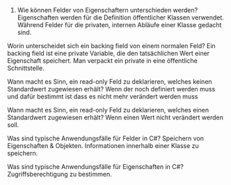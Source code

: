 1. Wie können Felder von Eigenschaftern unterschieden werden?
Eigenschaften werden für die Definition öffentlicher Klassen verwendet. Während Felder für die privaten, internen Abläufe einer Klasse gedacht sind.

Worin unterscheidet sich ein backing field von einem normalen Feld?
Ein backing field ist eine private Variable, die den tatsächlichen Wert einer Eigenschaft speichert. Man verpackt ein private in eine öffentliche Schnittstelle. 

Wann macht es Sinn, ein read-only Feld zu deklarieren, welches keinen Standardwert zugewiesen erhält?
Wenn der noch definiert werden muss und dafür bestimmt ist dass es nicht mehr verändert werden muss

Wann macht es Sinn, ein read-only Feld zu deklarieren, welches einen Standardwert zugewiesen erhält?
Wenn einen Wert nicht verändert werden soll.

Was sind typische Anwendungsfälle für Felder in C#?
Speichern von Eigenschaften & Objekten. Informationen innerhalb einer Klasse zu speichern.

Was sind typische Anwendungsfälle für Eigenschaften in C#?
Zugriffsberechtigung zu bestimmen.